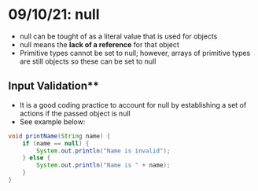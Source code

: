 # 09/10/21: null

- null can be tought of as a literal value that is used for objects
- null means the **lack of a reference** for that object
- Primitive types cannot be set to null; however, arrays of primitive types are still objects so these can be set to null 

## Input Validation**
- It is a good coding practice to account for null by establishing a set of actions if the passed object is null 
- See example below:
```java
void printName(String name) {
    if (name == null) {
        System.out.println("Name is invalid");
    } else {
        System.out.println("Name is " + name);
    }
}
```